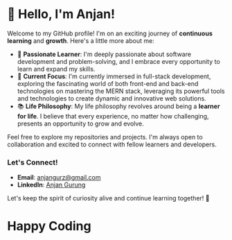 # 👋 Hello, I'm Anjan!

Welcome to my GitHub profile! I'm on an exciting journey of **continuous learning** and **growth**. Here's a little more about me:

- 🌟 **Passionate Learner**: I'm deeply passionate about software development and problem-solving, and I embrace every opportunity to learn and expand my skills.
- 🚀 **Current Focus**: I'm currently immersed in full-stack development, exploring the fascinating world of both front-end and back-end technologies on mastering the MERN stack, leveraging its powerful tools and technologies to create dynamic and innovative web solutions.
- 📚 **Life Philosophy**: My life philosophy revolves around being a **learner for life**. I believe that every experience, no matter how challenging, presents an opportunity to grow and evolve.

Feel free to explore my repositories and projects. I'm always open to collaboration and excited to connect with fellow learners and developers.

### Let's Connect!
- **Email**: anjangurz@gmail.com
- **LinkedIn**: [Anjan Gurung](https://www.linkedin.com/in/anjan-gurung-b1a18a285)


Let's keep the spirit of curiosity alive and continue learning together! 🚀
# Happy Coding
<!---
AnjanGurz/AnjanGurz is a ✨ special ✨ repository because its `README.md` (this file) appears on your GitHub profile.
You can click the Preview link to take a look at your changes.
--->
